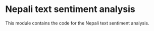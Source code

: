 # Nepali text sentiment analysis

This module contains the code for the Nepali text sentiment analysis.
